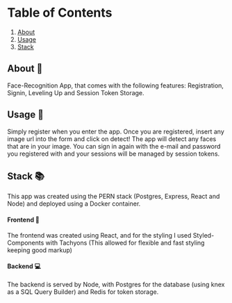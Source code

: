 # Table of Contents
1. [About](#about)
2. [Usage](#usage)
3. [Stack](#stack)


## About :green_book:
Face-Recognition App, that comes with the following features: Registration, Signin, Leveling Up and Session Token Storage.

## Usage :key:
Simply register when you enter the app. Once you are registered, insert any image url into the form and click on detect! The app will detect any faces that are in your image. You can sign in again with the e-mail and password you registered with and your sessions will be managed by session tokens.


## Stack :books:
This app was created using the PERN stack (Postgres, Express, React and Node) and deployed using a Docker container.

#### Frontend :art: 
The frontend was created using React, and for the styling I used Styled-Components with Tachyons (This allowed for flexible and fast styling keeping good markup) 

#### Backend :computer:
The backend is served by Node, with Postgres for the database (using knex as a SQL Query Builder) and Redis for token storage.

